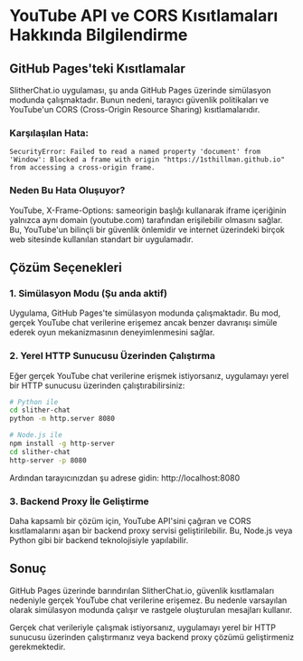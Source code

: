# YouTube API ve CORS Kısıtlamaları Hakkında Bilgilendirme

## GitHub Pages'teki Kısıtlamalar

SlitherChat.io uygulaması, şu anda GitHub Pages üzerinde simülasyon modunda çalışmaktadır. Bunun nedeni, tarayıcı güvenlik politikaları ve YouTube'un CORS (Cross-Origin Resource Sharing) kısıtlamalarıdır.

### Karşılaşılan Hata:

```
SecurityError: Failed to read a named property 'document' from 'Window': Blocked a frame with origin "https://1sthillman.github.io" from accessing a cross-origin frame.
```

### Neden Bu Hata Oluşuyor?

YouTube, X-Frame-Options: sameorigin başlığı kullanarak iframe içeriğinin yalnızca aynı domain (youtube.com) tarafından erişilebilir olmasını sağlar. Bu, YouTube'un bilinçli bir güvenlik önlemidir ve internet üzerindeki birçok web sitesinde kullanılan standart bir uygulamadır.

## Çözüm Seçenekleri

### 1. Simülasyon Modu (Şu anda aktif)

Uygulama, GitHub Pages'te simülasyon modunda çalışmaktadır. Bu mod, gerçek YouTube chat verilerine erişemez ancak benzer davranışı simüle ederek oyun mekanizmasının deneyimlenmesini sağlar.

### 2. Yerel HTTP Sunucusu Üzerinden Çalıştırma

Eğer gerçek YouTube chat verilerine erişmek istiyorsanız, uygulamayı yerel bir HTTP sunucusu üzerinden çalıştırabilirsiniz:

```bash
# Python ile
cd slither-chat
python -m http.server 8080

# Node.js ile
npm install -g http-server
cd slither-chat
http-server -p 8080
```

Ardından tarayıcınızdan şu adrese gidin: http://localhost:8080

### 3. Backend Proxy İle Geliştirme

Daha kapsamlı bir çözüm için, YouTube API'sini çağıran ve CORS kısıtlamalarını aşan bir backend proxy servisi geliştirilebilir. Bu, Node.js veya Python gibi bir backend teknolojisiyle yapılabilir.

## Sonuç

GitHub Pages üzerinde barındırılan SlitherChat.io, güvenlik kısıtlamaları nedeniyle gerçek YouTube chat verilerine erişemez. Bu nedenle varsayılan olarak simülasyon modunda çalışır ve rastgele oluşturulan mesajları kullanır.

Gerçek chat verileriyle çalışmak istiyorsanız, uygulamayı yerel bir HTTP sunucusu üzerinden çalıştırmanız veya backend proxy çözümü geliştirmeniz gerekmektedir.
